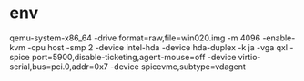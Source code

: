 # env
qemu-system-x86_64 -drive format=raw,file=win020.img -m 4096 -enable-kvm -cpu host -smp 2 -device intel-hda -device hda-duplex -k ja -vga qxl -spice port=5900,disable-ticketing,agent-mouse=off -device virtio-serial,bus=pci.0,addr=0x7 -device spicevmc,subtype=vdagent

